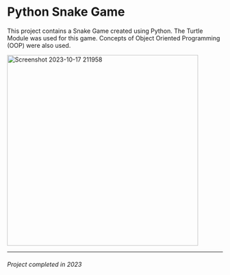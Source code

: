 # Python Snake Game
This project contains a Snake Game created using Python. The Turtle Module was used for this game. Concepts of Object Oriented Programming (OOP) were also used.

<img width="446" alt="Screenshot 2023-10-17 211958" src="https://github.com/yuennyao/snake-name/assets/87840513/f5646f7c-79c3-415c-a972-13bfb64136a3">

<hr>
<h6>Project completed in 2023</h6>

